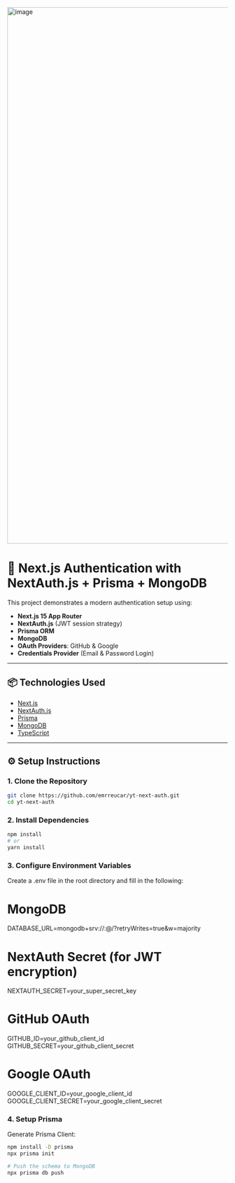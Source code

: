 <img width="2552" height="1227" alt="image" src="https://github.com/user-attachments/assets/c5543913-276d-4277-8909-f50bba17fa21" />


# 🔐 Next.js Authentication with NextAuth.js + Prisma + MongoDB

This project demonstrates a modern authentication setup using:

- **Next.js 15 App Router**
- **NextAuth.js** (JWT session strategy)
- **Prisma ORM**
- **MongoDB**
- **OAuth Providers**: GitHub & Google
- **Credentials Provider** (Email & Password Login)

---

## 📦 Technologies Used

- [Next.js](https://nextjs.org/)
- [NextAuth.js](https://next-auth.js.org/)
- [Prisma](https://www.prisma.io/)
- [MongoDB](https://www.mongodb.com/)
- [TypeScript](https://www.typescriptlang.org/)

---

## ⚙️ Setup Instructions

### 1. Clone the Repository

```bash
git clone https://github.com/emrreucar/yt-next-auth.git
cd yt-next-auth
```

### 2. Install Dependencies

```bash
npm install
# or
yarn install
```

### 3. Configure Environment Variables

Create a .env file in the root directory and fill in the following:

# MongoDB

DATABASE_URL=mongodb+srv://<username>:<password>@<cluster-url>/<dbname>?retryWrites=true&w=majority

# NextAuth Secret (for JWT encryption)

NEXTAUTH_SECRET=your_super_secret_key

# GitHub OAuth

GITHUB_ID=your_github_client_id
GITHUB_SECRET=your_github_client_secret

# Google OAuth

GOOGLE_CLIENT_ID=your_google_client_id
GOOGLE_CLIENT_SECRET=your_google_client_secret

### 4. Setup Prisma

Generate Prisma Client:

```bash
npm install -D prisma
npx prisma init

# Push the schema to MongoDB
npx prisma db push
```
